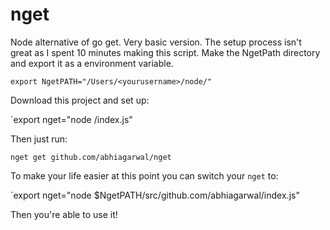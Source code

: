 # nget

Node alternative of go get. Very basic version. The setup process isn't great as I spent 10 minutes making this script. Make the NgetPath directory and export it as a environment variable.

`export NgetPATH="/Users/<yourusername>/node/"`

Download this project and set up:

`export nget="node <path to project>/index.js"

Then just run:

`nget get github.com/abhiagarwal/nget`

To make your life easier at this point you can switch your `nget` to:

`export nget="node $NgetPATH/src/github.com/abhiagarwal/index.js"

Then you're able to use it!